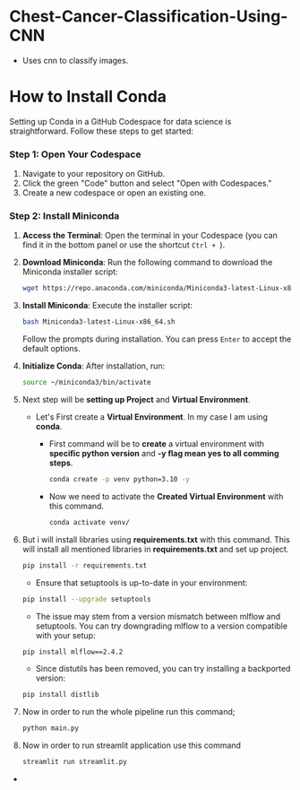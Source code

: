 
# Chest-Cancer-Classification-Using-CNN

- Uses cnn to classify images.

# **How to Install Conda** 

Setting up Conda in a GitHub Codespace for data science is straightforward. Follow these steps to get started:

### Step 1: Open Your Codespace

1. Navigate to your repository on GitHub.
2. Click the green "Code" button and select "Open with Codespaces."
3. Create a new codespace or open an existing one.

### Step 2: Install Miniconda

1. **Access the Terminal**: Open the terminal in your Codespace (you can find it in the bottom panel or use the shortcut `Ctrl + `).

2. **Download Miniconda**:
   Run the following command to download the Miniconda installer script:

   ```bash
   wget https://repo.anaconda.com/miniconda/Miniconda3-latest-Linux-x86_64.sh
   ```

3. **Install Miniconda**:
   Execute the installer script:

   ```bash
   bash Miniconda3-latest-Linux-x86_64.sh
   ```

   Follow the prompts during installation. You can press `Enter` to accept the default options. 

4. **Initialize Conda**:
   After installation, run:

   ```bash
   source ~/miniconda3/bin/activate
   ```

5. Next step will be **setting up Project** and **Virtual Environment**.
   
    - Let's First create a **Virtual Environment**. In my case I am using **conda**. 
      - First command will be to **create** a virtual environment with **specific python version** and **-y flag mean yes to all comming steps**.

          ```bash
          conda create -p venv python=3.10 -y 
          ```
      - Now we need to activate the **Created Virtual Environment** with this command.        
          ```bash
          conda activate venv/
          ```
6. But i will install libraries using **requirements.txt** with this command. This will install all mentioned libraries in **requirements.txt** and set up project.
        
    ```bash
    pip install -r requirements.txt 
    ```   
    - Ensure that setuptools is up-to-date in your environment:

    ```bash
    pip install --upgrade setuptools
    ```

    - The issue may stem from a version mismatch between mlflow and setuptools. You can try downgrading mlflow to a version compatible with your setup:

    ```bash
    pip install mlflow==2.4.2
    ```
    
    - Since distutils has been removed, you can try installing a backported version:

    ```bash
    pip install distlib
    ``` 


7. Now in order to run the whole pipeline run this command;

    ```bash
    python main.py
    ```

8. Now in order to run streamlit application use this command

    ```bash
    streamlit run streamlit.py
    ```
- 